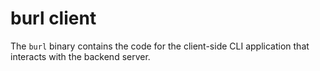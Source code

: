 # burl client

The `burl` binary contains the code for the client-side CLI application that interacts with the backend server.